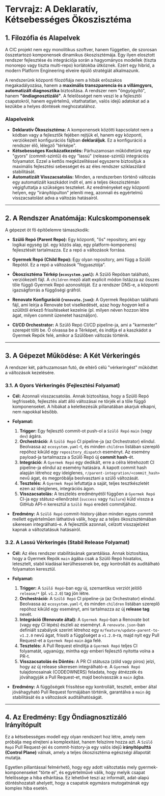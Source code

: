 # Tervrajz: A Deklaratív, Kétsebességes Ökoszisztéma

## 1. Filozófia és Alapelvek

A CIC projekt nem egy monolitikus szoftver, hanem független, de szorosan összetartozó komponensek dinamikus ökoszisztémája. Egy ilyen elosztott rendszer fejlesztése és integrációja során a hagyományos modellek (tiszta monorepo vagy tiszta multi-repo) korlátokba ütköznek. Ezért egy hibrid, a modern Platform Engineering elveire épülő stratégiát alkalmazunk.

A rendszerünk központi filozófiája nem a hibák erőszakos megakadályozása, hanem a **maximális transzparencia és a villámgyors, automatizált diagnosztika** biztosítása. A rendszer nem "öngyógyító", hanem **"öndiagnosztizáló"**. A felelősséget nem veszi le a fejlesztői csapatokról, hanem egyértelmű, vitathatatlan, valós idejű adatokat ad a kezükbe a helyes döntések meghozatalához.

### Alapelveink

*   **Deklaratív Ökoszisztéma:** A komponensek közötti kapcsolatot nem a kódban vagy a fejlesztők fejében rejtjük el, hanem egy központi, verziókezelt konfigurációs fájlban **deklaráljuk**. Ez a konfiguráció a rendszer élő, lélegző "térképe".
*   **Kétsebességes Kockázatkezelés:** Párhuzamosan működtetünk egy "gyors" (commit-szintű) és egy "lassú" (release-szintű) integrációs folyamatot. Ezzel a kettős megközelítéssel egyszerre biztosítjuk a maximális fejlesztési sebességet és az éles rendszer sziklaszilárd stabilitását.
*   **Automatizált Visszacsatolás:** Minden, a rendszerben történő változás egy automatizált kaszkádot indít el, ami a teljes ökoszisztémán végigfuttatja a szükséges teszteket. Az eredményeket egy központi helyen, egy "irányítópulton" jeleníti meg, azonnali és egyértelmű visszacsatolást adva a változás hatásairól.

---

## 2. A Rendszer Anatómája: Kulcskomponensek

A gépezet öt fő építőelemre támaszkodik:

*   **Szülő Repó (Parent Repo):** Egy központi, "ős" repository, ami egy logikai egység (pl. egy közös alap, egy platform-komponens) fejlesztését tartalmazza. Ez a repó a változások forrása.

*   **Gyermek Repó (Child Repo):** Egy olyan repository, ami függ a Szülő Repótól. Ez a repó a változások "fogyasztója".

*   **Ökoszisztéma Térkép (`ecosystem.yaml`):** A Szülő Repóban található, verziókezelt fájl. A `children` mező alatt explicit módon listázza az összes tőle függő Gyermek Repó azonosítóját. Ez a rendszer DNS-e, a központi igazságforrás a függőségi gráfról.

*   **Renovate Konfiguráció (`renovate.json`):** A Gyermek Repókban található fájl, ami leírja a Renovate bot viselkedését, azaz hogy *hogyan* kell a szülőtől érkező frissítéseket kezelnie (pl. milyen néven hozzon létre ágat, milyen commit üzenetet használjon).

*   **CI/CD Orchestrator:** A Szülő Repó CI/CD pipeline-ja, ami a "karmester" szerepét tölti be. Ő olvassa be a Térképet, és indítja el a kaszkádot a Gyermek Repók felé, amikor a Szülőben változás történik.

---

## 3. A Gépezet Működése: A Két Vérkeringés

A rendszer két, párhuzamosan futó, de eltérő célú "vérkeringést" működtet a változások kezelésére.

### 3.1. A Gyors Vérkeringés (Fejlesztési Folyamat)

*   **Cél:** Azonnali visszacsatolás. Annak biztosítása, hogy a Szülő Repó legfrissebb, fejlesztés alatt álló változásai ne törjék el a tőle függő komponenseket. A hibákat a keletkezésük pillanatában akarjuk elkapni, nem napokkal később.

*   **Folyamat:**
    1.  **Trigger:** Egy fejlesztő commit-ot push-ol a `Szülő Repó` `main` (vagy `dev`) ágára.
    2.  **Orchestráció:** A `Szülő Repó` CI pipeline-ja (az Orchestrator) elindul. Beolvassa az `ecosystem.yaml`-t, és minden `children` listában szereplő repóhoz kiküld egy `repository_dispatch` eseményt. Az esemény payload-ja tartalmazza a Szülő Repó új **commit hash**-ét.
    3.  **Integráció:** A `Gyermek Repó` egy dedikált, erre a célra létrehozott CI pipeline-ja elindul az esemény hatására. A kapott commit hash alapján létrehoz egy ideiglenes, `r/parent-integration/<commit_hash>` nevű ágat, és megpróbálja beolvasztani a szülő változását.
    4.  **Tesztelés:** A `Gyermek Repó` lefuttatja a saját, teljes tesztkészletét ezen az ideiglenes, integrációs ágon.
    5.  **Visszacsatolás:** A tesztelés eredményétől függően a `Gyermek Repó` CI-ja egy státusz-ellenőrzést (`success` vagy `failure`) küld vissza a GitHub API-n keresztül a `Szülő Repó` eredeti commitjához.

*   **Eredmény:** A `Szülő Repó` commit-history-jában minden egyes commit mellett egyértelműen láthatóvá válik, hogy az a teljes ökoszisztémában sikeresen integrálható-e. A fejlesztők azonnali, célzott visszajelzést kapnak a változtatásuk hatásairól.

### 3.2. A Lassú Vérkeringés (Stabil Release Folyamat)

*   **Cél:** Az éles rendszer stabilitásának garantálása. Annak biztosítása, hogy a Gyermek Repók `main` ágába csak a Szülő Repó hivatalos, letesztelt, stabil kiadásai kerülhessenek be, egy kontrollált és auditálható folyamaton keresztül.

*   **Folyamat:**
    1.  **Trigger:** A `Szülő Repó`-ban egy új, szemantikus verziót jelölő `release/*` (pl. `v1.2.0`) tag jön létre.
    2.  **Orchestráció:** A `Szülő Repó` CI pipeline-ja (az Orchestrator) elindul. Beolvassa az `ecosystem.yaml`-t, és minden `children` listában szereplő repóhoz kiküld egy eseményt, ami tartalmazza az új **release tag** nevét.
    3.  **Integráció (Renovate által):** A `Gyermek Repó`-ban a Renovate bot (vagy egy CI lépés) észleli az eseményt. A `renovate.json`-ban definiált szabályok szerint létrehoz egy `m/feature/update-parent-to-v1.2.0` nevű ágat, frissíti a függőséget a `v1.2.0`-ra, majd nyit egy Pull Request-et a `Gyermek Repó` `main` ága felé.
    4.  **Tesztelés:** A Pull Request elindítja a `Gyermek Repó` teljes CI folyamatát, ugyanúgy, mintha egy emberi fejlesztő nyitotta volna a PR-t.
    5.  **Visszacsatolás és Döntés:** A PR CI státusza (zöld vagy piros) jelzi, hogy az új release sikeresen integrálható-e. A `Gyermek Repó` tulajdonosainak (CODEOWNERS) feladata, hogy átnézzék és jóváhagyják a Pull Request-et, majd beolvasszák a `main` ágba.

*   **Eredmény:** A függőségek frissítése egy kontrollált, tesztelt, ember által jóváhagyható Pull Request formájában történik, garantálva a `main` ág stabilitását és a változások auditálhatóságát.

---

## 4. Az Eredmény: Egy Öndiagnosztizáló Irányítópult

Ez a kétsebességes modell egy olyan rendszert hoz létre, amely nem próbálja meg elrejteni a komplexitást, hanem felszínre hozza azt. A `Szülő Repó` Pull Request-jei és commit-history-ja egy valós idejű **irányítópulttá (Control Plane)** válnak, amely a teljes ökoszisztéma egészségi állapotát mutatja.

Egyetlen pillantással felmérhető, hogy egy adott változtatás mely gyermek-komponenseket "törte el", és egyértelművé válik, hogy melyik csapat felelőssége a hiba elhárítása. Ez lehetővé teszi az informált, adat-alapú döntéshozatalt ahelyett, hogy a csapatok egymásra mutogatnának egy komplex hiba esetén.

